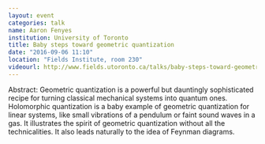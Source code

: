 ```yaml
---
layout: event
categories: talk
name: Aaron Fenyes
institution: University of Toronto
title: Baby steps toward geometric quantization
date: "2016-09-06 11:10"
location: "Fields Institute, room 230"
videourl: http://www.fields.utoronto.ca/talks/baby-steps-toward-geometric-quantization
---
```

Abstract: Geometric quantization is a powerful but dauntingly sophisticated recipe for turning classical mechanical systems into quantum ones. Holomorphic quantization is a baby example of geometric quantization for linear systems, like small vibrations of a pendulum or faint sound waves in a gas. It illustrates the spirit of geometric quantization without all the technicalities. It also leads naturally to the idea of Feynman diagrams.
